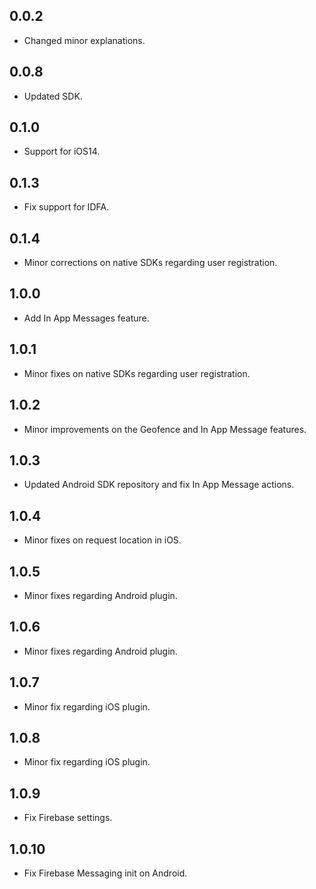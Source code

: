 ## 0.0.2

* Changed minor explanations.

## 0.0.8

* Updated SDK.

## 0.1.0

* Support for iOS14.

## 0.1.3

* Fix support for IDFA.

## 0.1.4

* Minor corrections on native SDKs regarding user registration.

## 1.0.0

* Add In App Messages feature.

## 1.0.1

* Minor fixes on native SDKs regarding user registration.

## 1.0.2

* Minor improvements on the Geofence and In App Message features.

## 1.0.3

* Updated Android SDK repository and fix In App Message actions.

## 1.0.4

* Minor fixes on request location in iOS.

## 1.0.5

* Minor fixes regarding Android plugin.

## 1.0.6

* Minor fixes regarding Android plugin.

## 1.0.7

* Minor fix regarding iOS plugin.

## 1.0.8

* Minor fix regarding iOS plugin.

## 1.0.9

* Fix Firebase settings.

## 1.0.10

* Fix Firebase Messaging init on Android.